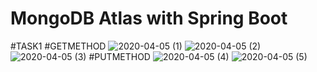 # MongoDB Atlas with Spring Boot
#TASK1
#GETMETHOD
![2020-04-05 (1)](https://user-images.githubusercontent.com/63153224/78504792-e0de1900-778c-11ea-9edc-188aba2d04a2.png)
![2020-04-05 (2)](https://user-images.githubusercontent.com/63153224/78504927-9f9a3900-778d-11ea-8af6-fcc19602f580.png)
![2020-04-05 (3)](https://user-images.githubusercontent.com/63153224/78504949-c0628e80-778d-11ea-8b06-8ec270339b17.png)
#PUTMETHOD
![2020-04-05 (4)](https://user-images.githubusercontent.com/63153224/78504980-ebe57900-778d-11ea-97aa-931babd74e6e.png)
![2020-04-05 (5)](https://user-images.githubusercontent.com/63153224/78505020-251de900-778e-11ea-9754-e15a317ab04f.png)


